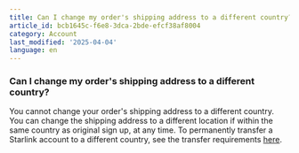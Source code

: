 ```yaml
---
title: Can I change my order's shipping address to a different country?
article_id: bcb1645c-f6e8-3dca-2bde-efcf38af8004
category: Account
last_modified: '2025-04-04'
language: en
---
```


### Can I change my order's shipping address to a different country?
You cannot change your order's shipping address to a different country. You can change the shipping address to a different location if within the same country as original sign up, at any time.
To permanently transfer a Starlink account to a different country, see the transfer requirements [here](https://www.starlink.com/support/article/<https:/support.starlink.com/?topic=f3cad923-ed28-f957-365c-787f8fe2e4a2>). 